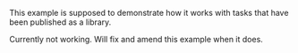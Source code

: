 
This example is supposed to demonstrate how it works with tasks that have been published as a library.

Currently not working. Will fix and amend this example when it does.
